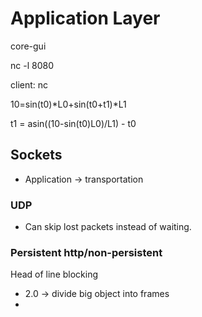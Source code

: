 # Application Layer

core-gui

nc -l 8080

client: nc 

10=sin(t0)*L0+sin(t0+t1)*L1

t1 = asin((10-sin(t0)L0)/L1) - t0



## Sockets

- Application -> transportation

### UDP

- Can skip lost packets instead of waiting.

### Persistent http/non-persistent

Head of line blocking

- 2.0 ->  divide big object into frames
- 

